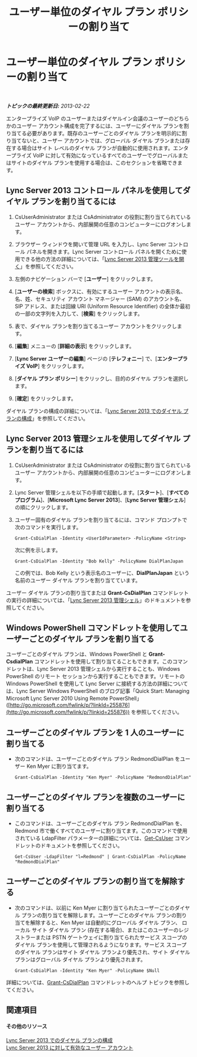 ﻿---
title: ユーザー単位のダイヤル プラン ポリシーの割り当て
TOCTitle: ユーザー単位のダイヤル プラン ポリシーの割り当て
ms:assetid: 9fea861f-7770-4cae-9b1f-2a960595bfc9
ms:mtpsurl: https://technet.microsoft.com/ja-jp/library/JJ688156(v=OCS.15)
ms:contentKeyID: 49887076
ms.date: 05/19/2016
mtps_version: v=OCS.15
ms.translationtype: HT
---

# ユーザー単位のダイヤル プラン ポリシーの割り当て

 

_**トピックの最終更新日:** 2013-02-22_

エンタープライズ VoIP のユーザーまたはダイヤルイン会議のユーザーのどちらかのユーザー アカウント構成を完了するには、ユーザーにダイヤル プランを割り当てる必要があります。既存のユーザーごとのダイヤル プランを明示的に割り当てないと、ユーザー アカウントでは、グローバル ダイヤル プランまたは存在する場合はサイト レベルのダイヤル プランが自動的に使用されます。エンタープライズ VoIP に対して有効になっているすべてのユーザーでグローバルまたはサイトのダイヤル プランを使用する場合は、このセクションを省略できます。

## Lync Server 2013 コントロール パネルを使用してダイヤル プランを割り当てるには

1.  CsUserAdministrator または CsAdministrator の役割に割り当てられているユーザー アカウントから、内部展開の任意のコンピューターにログオンします。

2.  ブラウザー ウィンドウを開いて管理 URL を入力し、Lync Server コントロール パネルを開きます。Lync Server コントロール パネルを開くために使用できる他の方法の詳細については、「[Lync Server 2013 管理ツールを開く](lync-server-2013-open-lync-server-administrative-tools.md)」を参照してください。

3.  左側のナビゲーション バーで \[**ユーザー**\] をクリックします。

4.  \[**ユーザーの検索**\] ボックスに、有効にするユーザー アカウントの表示名、名、姓、セキュリティ アカウント マネージャー (SAM) のアカウント名、SIP アドレス、または回線 URI (Uniform Resource Identifier) の全体か最初の一部の文字列を入力して、\[**検索**\] をクリックします。

5.  表で、ダイヤル プランを割り当てるユーザー アカウントをクリックします。

6.  \[**編集**\] メニューの \[**詳細の表示**\] をクリックします。

7.  \[**Lync Server ユーザーの編集**\] ページの \[**テレフォニー**\] で、\[**エンタープライズ VoIP**\] をクリックします。

8.  \[**ダイヤル プラン ポリシー**\] をクリックし、目的のダイヤル プランを選択します。

9.  \[**確定**\] をクリックします。

ダイヤル プランの構成の詳細については、「[Lync Server 2013 でのダイヤル プランの構成](lync-server-2013-configuring-dial-plans.md)」を参照してください。

## Lync Server 2013 管理シェルを使用してダイヤル プランを割り当てるには

1.  CsUserAdministrator または CsAdministrator の役割に割り当てられているユーザー アカウントから、内部展開の任意のコンピューターにログオンします。

2.  Lync Server 管理シェルを以下の手順で起動します。\[**スタート**\]、\[**すべてのプログラム**\]、\[**Microsoft Lync Server 2013**\]、\[**Lync Server 管理シェル**\] の順にクリックします。

3.  ユーザー固有のダイヤル プランを割り当てるには、コマンド プロンプトで次のコマンドを実行します。
    
        Grant-CsDialPlan -Identity <UserIdParameter> -PolicyName <String>
    
    次に例を示します。
    
        Grant-CsDialPlan -Identity "Bob Kelly" -PolicyName DialPlanJapan
    
    この例では、Bob Kelly という表示名のユーザーに、**DialPlanJapan** という名前のユーザー ダイヤル プランを割り当てています。

ユーザー ダイヤル プランの割り当てまたは **Grant-CsDialPlan** コマンドレットの実行の詳細については、「[Lync Server 2013 管理シェル](lync-server-2013-lync-server-management-shell.md)」のドキュメントを参照してください。

## Windows PowerShell コマンドレットを使用してユーザーごとのダイヤル プランを割り当てる

ユーザーごとのダイヤル プランは、Windows PowerShell と **Grant-CsdialPlan** コマンドレットを使用して割り当てることもできます。このコマンドレットは、Lync Server 2013 管理シェルから実行することも、Windows PowerShell のリモート セッションから実行することもできます。リモートの Windows PowerShell を使用して Lync Server に接続する方法の詳細については、Lync Server Windows PowerShell のブログ記事「Quick Start: Managing Microsoft Lync Server 2010 Using Remote PowerShell」 ([http://go.microsoft.com/fwlink/p/?linkId=255876](http://go.microsoft.com/fwlink/p/?linkid=255876)) を参照してください。

## ユーザーごとのダイヤル プランを 1 人のユーザーに割り当てる

  - 次のコマンドは、ユーザーごとのダイヤル プラン RedmondDialPlan をユーザー Ken Myer に割り当てます。
    
        Grant-CsDialPlan -Identity "Ken Myer" -PolicyName "RedmondDialPlan"

## ユーザーごとのダイヤル プランを複数のユーザーに割り当てる

  - このコマンドは、ユーザーごとのダイヤル プラン RedmondDialPlan を、Redmond 市で働くすべてのユーザーに割り当てます。このコマンドで使用されている LdapFilter パラメーターの詳細については、[Get-CsUser](https://docs.microsoft.com/en-us/powershell/module/skype/Get-CsUser) コマンドレットのドキュメントを参照してください。
    
        Get-CsUser -LdapFilter "l=Redmond" | Grant-CsDialPlan -PolicyName "RedmondDialPlan"

## ユーザーごとのダイヤル プランの割り当てを解除する

  - 次のコマンドは、以前に Ken Myer に割り当てられたユーザーごとのダイヤル プランの割り当てを解除します。ユーザーごとのダイヤル プランの割り当てを解除すると、Ken Myer は自動的にグローバル ダイヤル プラン、 ローカル サイト ダイヤル プラン (存在する場合)、またはこのユーザーのレジストラーまたは PSTN ゲートウェイに割り当てられたサービス スコープのダイヤル プランを使用して管理されるようになります。サービス スコープのダイヤル プランはサイト ダイヤル プランより優先され、サイト ダイヤル プランはグローバル ダイヤル プランより優先されます。
    
        Grant-CsDialPlan -Identity "Ken Myer" -PolicyName $Null

詳細については、[Grant-CsDialPlan](grant-csdialplan.md) コマンドレットのヘルプ トピックを参照してください。

## 関連項目

#### その他のリソース

[Lync Server 2013 でのダイヤル プランの構成](lync-server-2013-configuring-dial-plans.md)  
[Lync Server 2013 に対して有効なユーザー アカウント](lync-server-2013-user-accounts-enabled-for-lync-server.md)


